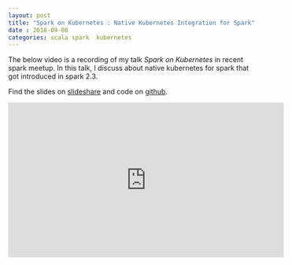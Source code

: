 ```yaml
---
layout: post
title: "Spark on Kubernetes : Native Kubernetes Integration for Spark"
date : 2018-09-08
categories: scala spark  kubernetes
---
```

The below video is a recording of my talk *Spark on Kubernetes* in recent spark meetup. In this talk, I discuss about native kubernetes for spark that got introduced in spark 2.3.


Find the slides on [slideshare](https://www.slideshare.net/datamantra/spark-on-kubernetes) and code on [github](https://github.com/phatak-dev/kubernetes-spark).


<div class="video-container"> <iframe src="https://www.youtube.com/embed/jtfcSsLX6SE" frameborder="0" width="560" height="315"></iframe> </div>
